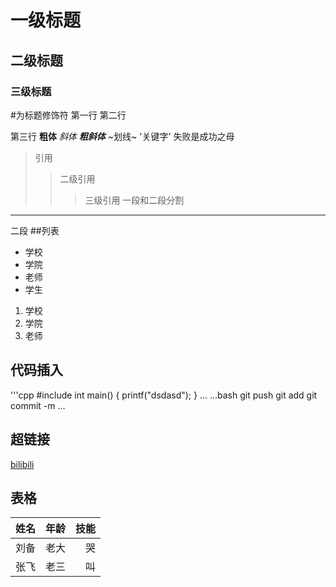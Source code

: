 # 一级标题
## 二级标题
### 三级标题
\#为标题修饰符
第一行<bs>
第二行

第三行
**粗体**
*斜体*
***粗斜体***
~划线~
'关键字'
失败是成功之母
> 引用
>> 二级引用
>>> 三级引用
一段和二段分割
******
二段
##列表
* 学校
 * 学院
  * 老师
  * 学生
1. 学校
2. 学院
3. 老师
## 代码插入
'''cpp
	#include<iostream>
	int main()
	{
	printf("dsdasd");
	}
...
...bash
	git push
	git add
	git commit -m
...
## 超链接
[bilibili](https://www.bilibili.com "点击打开")
## 表格
姓名|年龄|技能
--|:-:|--:
刘备|老大|哭
张飞|老三|叫
